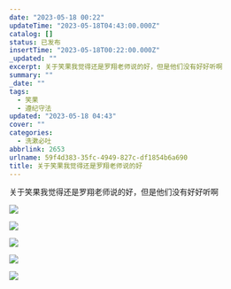 ```yaml
---
date: "2023-05-18 00:22"
updateTime: "2023-05-18T04:43:00.000Z"
catalog: []
status: 已发布
insertTime: "2023-05-18T00:22:00.000Z"
_updated: ""
excerpt: 关于笑果我觉得还是罗翔老师说的好，但是他们没有好好听啊
summary: ""
_date: ""
tags:
  - 笑果
  - 遵纪守法
updated: "2023-05-18 04:43"
cover: ""
categories:
  - 洗漱必吐
abbrlink: 2653
urlname: 59f4d383-35fc-4949-827c-df1854b6a690
title: 关于笑果我觉得还是罗翔老师说的好
---
```


关于笑果我觉得还是罗翔老师说的好，但是他们没有好好听啊

![](https://image.bmqy.net/upload/Fv1XB2xe7aT7fsNfHlyzOIEu1Pgv.jpg)

![](https://image.bmqy.net/upload/Fr2KXV79weKnVl20G77VimPu3RN6.jpg)

![](https://image.bmqy.net/upload/FqIqP0mXsB5otQoiXu_V-F1gZpF5.jpg)

![](https://image.bmqy.net/upload/FukFy8iLig3xP1Cgi8W4dFmEdoNM.jpg)

![](https://image.bmqy.net/upload/FlzM4TKQpnXS2trbgyvPwO1cMi9Q.jpg)
